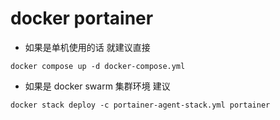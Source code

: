 # docker portainer

* 如果是单机使用的话 就建议直接
```shell
docker compose up -d docker-compose.yml
```
* 如果是 docker swarm 集群环境 建议 
```shell 
docker stack deploy -c portainer-agent-stack.yml portainer
```